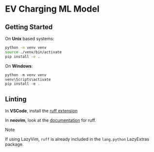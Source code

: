 # EV Charging ML Model

## Getting Started

On **Unix** based systems:

```bash
python -m venv venv
source ./venv/bin/activate
pip install -e .
```

On **Windows**:

```ps1
python -m venv venv
venv\Scripts\activate
pip install -e .
```

## Linting

In **VSCode**, install the [ruff extension](https://marketplace.visualstudio.com/items?itemName=charliermarsh.ruff)

In **neovim**, look at the [documentation](https://docs.astral.sh/ruff/editors/setup/#neovim) for ruff.
> [!NOTE]
> If using LazyVim, `ruff` is already included in the `lang.python` LazyExtras package.

